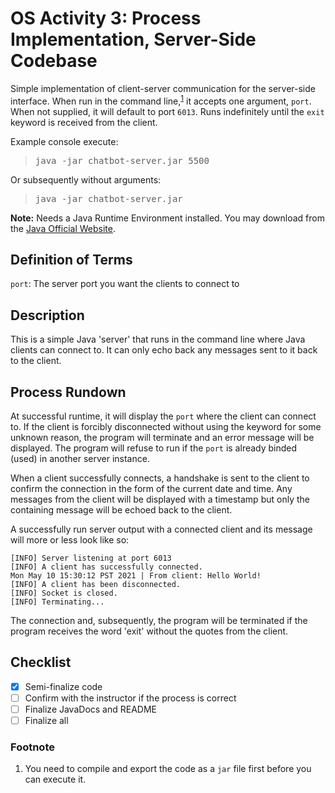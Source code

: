 OS Activity 3: Process Implementation, Server-Side Codebase
=========================
Simple implementation of client-server communication for the server-side interface. When run in the command line,<sup>[1](#fn-jarfile)</sup> it accepts one argument, `port`. When not supplied, it will default to port `6013`. Runs indefinitely until the `exit` keyword is received from the client.

<p>
Example console execute: 

<blockquote>
<pre>
java -jar chatbot-server.jar 5500
</pre>
</blockquote>

<p>
Or subsequently without arguments: 

<blockquote>
<pre>
java -jar chatbot-server.jar
</pre>
</blockquote>

**Note:** Needs a Java Runtime Environment installed. You may download from the [Java Official Website](https://www.java.com/en/download/).

## Definition of Terms
`port`: The server port you want the clients to connect to

## Description
This is a simple Java 'server' that runs in the command line where Java clients can connect to. It can only echo back any messages sent to it back to the client.

## Process Rundown
At successful runtime, it will display the `port` where the client can connect to. If the client is forcibly disconnected without using the keyword for some unknown reason, the program will terminate and an error message will be displayed. The program will refuse to run if the `port` is already binded (used) in another server instance.

When a client successfully connects, a handshake is sent to the client to confirm the connection in the form of the current date and time. Any messages from the client will be displayed with a timestamp but only the containing message will be echoed back to the client.

A successfully run server output with a connected client and its message will more or less look like so:
```
[INFO] Server listening at port 6013
[INFO] A client has successfully connected.
Mon May 10 15:30:12 PST 2021 | From client: Hello World!
[INFO] A client has been disconnected.
[INFO] Socket is closed.
[INFO] Terminating...
```
The connection and, subsequently, the program will be terminated if the program receives the word 'exit' without the quotes from the client.

## Checklist
- [x] Semi-finalize code
- [ ] Confirm with the instructor if the process is correct
- [ ] Finalize JavaDocs and README
- [ ] Finalize all

### Footnote
1. <a name="fn-jarfile"></a> You need to compile and export the code as a `jar` file first before you can execute it. 
